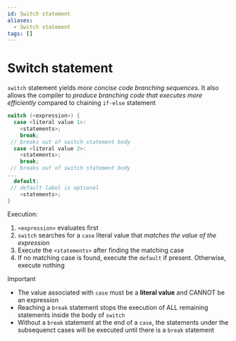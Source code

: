 ```yaml
---
id: Switch statement
aliases:
  - Switch statement
tags: []
---
```


# Switch statement

`switch` statement yields _more concise code branching sequences_. It also allows the compiler to _produce branching code that executes more efficiently_ compared to chaining `if-else` statement

```c
switch (<expression>) {
  case <literal value 1>:
    <statements>;
    break;
 // breaks out of switch statement body
  case <literal value 2>:
    <statements>;
    break;
 // breaks out of switch statement body
...
  default:
 // default label is optional
    <statements>;
}
```

Execution:

1. `<expression>` evaluates first
2. `switch` searches for a `case` literal value that _matches the value of the expression_
3. Execute the `<statements>` after finding the matching case
4. If no matching case is found, execute the `default` if present. Otherwise, execute nothing

> [!IMPORTANT]
>
> - The value associated with `case` must be a **literal value** and CANNOT be an expression
> - Reaching a `break` statement stops the execution of ALL remaining statements inside the body of `switch`
> - Without a `break` statement at the end of a `case`, the statements under the subsequenct cases will be executed until there is a `break` statement
